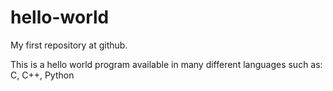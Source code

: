 # hello-world
My first repository at github.

This is a hello world program available in many different languages such as:
C, C++, Python
